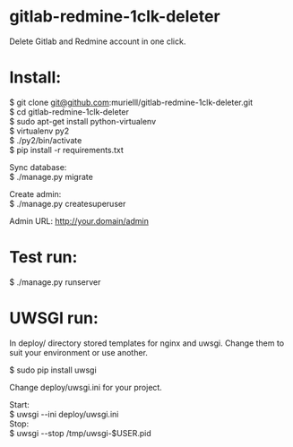 # gitlab-redmine-1clk-deleter
Delete Gitlab and Redmine account in one click.  

# Install:  

$ git clone git@github.com:murielll/gitlab-redmine-1clk-deleter.git  
$ cd gitlab-redmine-1clk-deleter  
$ sudo apt-get install python-virtualenv  
$ virtualenv py2  
$ ./py2/bin/activate  
$ pip install -r requirements.txt  

Sync database:  
$ ./manage.py migrate  

Create admin:  
$ ./manage.py createsuperuser  

Admin URL: http://your.domain/admin

# Test run:  
$ ./manage.py runserver  

# UWSGI run:
In deploy/ directory stored templates for nginx and uwsgi. Change them to suit your environment or use another.

$ sudo pip install uwsgi  

Change deploy/uwsgi.ini for your project.  

Start:   
$ uwsgi --ini deploy/uwsgi.ini  
Stop:    
$ uwsgi --stop /tmp/uwsgi-$USER.pid   
